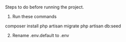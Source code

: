 
Steps to do before running the project.

1. Run these commands

composer install
php artisan migrate
php artisan db:seed

2. Rename .env.default to .env
